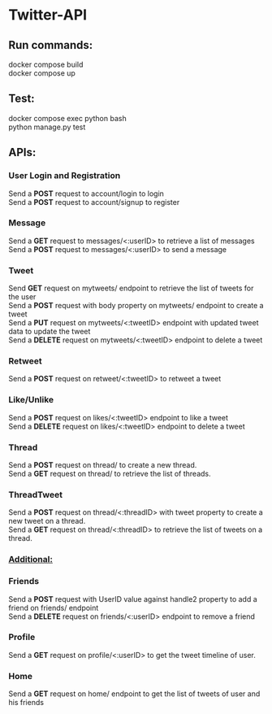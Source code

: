 # Twitter-API


## **Run commands:**

docker compose build <br/>
docker compose up<br/>

## **Test:** <br/>
docker compose exec python bash<br/>
python manage.py test<br/>

## **APIs:**

### **User Login and Registration**<br/>
Send a **POST** request to account/login to login<br/>
Send a **POST** request to account/signup to register<br/>

### **Message**<br/>
Send a **GET** request to messages/<:userID> to retrieve a list
of messages <br/>
Send a **POST** request to messages/<:userID> to send a message<br/>

### **Tweet**<br/>
Send **GET** request on mytweets/ endpoint to 
retrieve the list of tweets for the user <br/>
Send a **POST** request with body property on mytweets/ endpoint to 
create a tweet <br/>
Send a **PUT** request on mytweets/<:tweetID> endpoint with
updated tweet data to update the tweet <br/>
Send a **DELETE** request on mytweets/<:tweetID> endpoint to
delete a tweet<br/>

### **Retweet**<br/>
Send a **POST** request on retweet/<:tweetID>
to retweet a tweet<br/>

### **Like/Unlike**<br/>
Send a **POST** request on likes/<:tweetID> endpoint
to like a tweet <br/>
Send a **DELETE** request on likes/<:tweetID> endpoint
to delete a tweet<br/>

### **Thread**<br/>
Send a **POST** request on thread/ to create
a new thread.<br/>
Send a **GET** request on thread/ to retrieve the 
list of threads.<br/>

### **ThreadTweet**<br/>
 Send a **POST** request on thread/<:threadID> with 
 tweet property to create a new tweet on a thread.<br/>
 Send a **GET** request on thread/<:threadID> to
 retrieve the list of tweets on a thread.<br/>

### <ins> **Additional:**</ins><br/>

### **Friends**<br/>
Send a **POST** request with UserID value against handle2 property
to add a friend on friends/ endpoint <br/>
Send a **DELETE** request on friends/<:userID> endpoint 
to remove a friend<br/>

### **Profile**<br/>
Send a **GET** request on profile/<:userID>
to get the tweet timeline of user.

### **Home**<br/>
Send a **GET** request on home/ endpoint
to get the list of tweets of user and his friends<br/>






    
